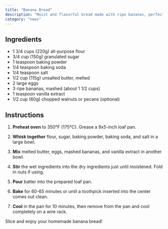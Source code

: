 ```yaml
---
title: "Banana Bread"
description: "Moist and flavorful bread made with ripe bananas, perfect for breakfast or a snack."
category: "news"
---
```


## Ingredients

-   1 3/4 cups (220g) all-purpose flour
-   3/4 cup (150g) granulated sugar
-   1 teaspoon baking powder
-   1/4 teaspoon baking soda
-   1/4 teaspoon salt
-   1/2 cup (115g) unsalted butter, melted
-   2 large eggs
-   3 ripe bananas, mashed (about 1 1/2 cups)
-   1 teaspoon vanilla extract
-   1/2 cup (60g) chopped walnuts or pecans (optional)

## Instructions

1. **Preheat oven** to 350°F (175°C). Grease a 9x5-inch loaf pan.

2. **Whisk together** flour, sugar, baking powder, baking soda, and salt in a large bowl.

3. **Mix** melted butter, eggs, mashed bananas, and vanilla extract in another bowl.

4. **Stir** the wet ingredients into the dry ingredients just until moistened. Fold in nuts if using.

5. **Pour** batter into the prepared loaf pan.

6. **Bake** for 60-65 minutes or until a toothpick inserted into the center comes out clean.

7. **Cool** in the pan for 10 minutes, then remove from the pan and cool completely on a wire rack.

Slice and enjoy your homemade banana bread!
